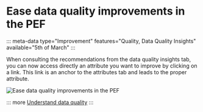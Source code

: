 # Ease data quality improvements in the PEF
::: meta-data type="Improvement" features="Quality, Data Quality Insights" available="5th of March"
:::

When consulting the recommendations from the data quality insights tab, you can now access directly an attribute you want to improve by clicking on a link. This link is an anchor to the attributes tab and leads to the proper attribute.

![Ease data quality improvements in the PEF](../img/ease_data_quality_improvements_in_pef.png)

::: more
[Understand data quality](../articles/articles/understand-data-quality.html)
:::
